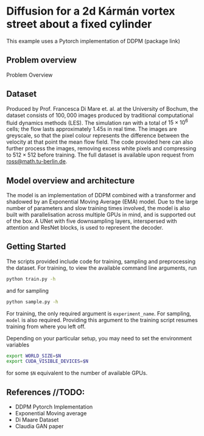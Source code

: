 # Diffusion for a 2d Kármán vortex street about a fixed cylinder

This example uses a Pytorch implementation of DDPM (package link) 

## Problem overview

Problem Overview

## Dataset

Produced by Prof. Francesca Di Mare et. al. at the University of Bochum, the dataset consists of $` 100,000 `$ images 
produced by traditional computational fluid dynamics methods (LES).
The simulation ran with a total of $` 15 \times 10^6 `$ cells; the flow lasts approximately $` 1.45 `$s in real time.
The images are greyscale, so that the pixel colour represents the difference between the velocity at that point the mean flow field.
The code provided here can also further process the images, removing excess white pixels and compressing to $` 512 \times 512 `$ before training.
The full dataset is available upon request from [ross@math.tu-berlin.de](mailto:ross@math.tu-berlin.de).

## Model overview and architecture

The model is an implementation of DDPM combined with a transformer and shadowed by an Exponential Moving Average (EMA) model.
Due to the large number of parameters and slow training times involved, the model is also built with parallelisation across multiple GPUs in mind,
and is supported out of the box.
A UNet with five downsampling layers, interspersed with attention and ResNet blocks, is used to represent the decoder. 

## Getting Started

The scripts provided include code for training, sampling and preprocessing the dataset.
For training, to view the available command line arguments, run

```bash
python train.py -h
```

and for sampling

```bash
python sample.py -h
```

For training, the only required argument is ```experiment_name```. 
For sampling, ```model``` is also required. 
Providing this argument to the training script resumes training from where you left off.

Depending on your particular setup, you may need to set the environment variables
```bash
export WORLD_SIZE=$N
export CUDA_VISIBLE_DEVICES=$N
```
for some `$N` equivalent to the number of available GPUs.

## References //TODO:
 - DDPM Pytorch Implementation
 - Exponential Moving average
 - Di Maare Dataset
 - Claudia GAN paper